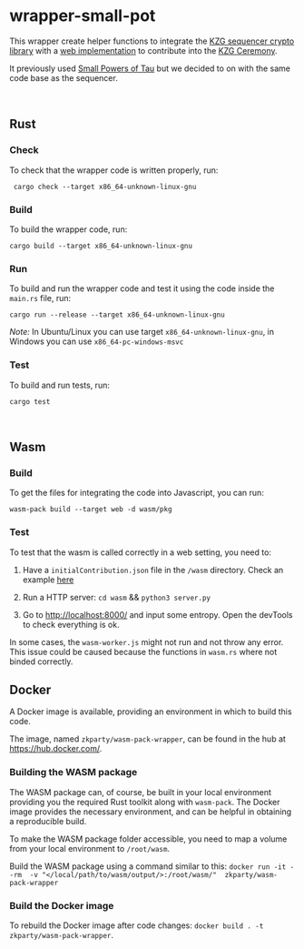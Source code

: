 # wrapper-small-pot
This wrapper create helper functions to integrate the [KZG sequencer crypto library](https://github.com/ethereum/kzg-ceremony-sequencer/tree/master/crypto) with a [web implementation](https://github.com/zkparty/trusted-setup-frontend) to contribute into the [KZG Ceremony](https://github.com/ethereum/kzg-ceremony).

It previously used [Small Powers of Tau](https://github.com/crate-crypto/small-powers-of-tau) but we decided to on with the same code base as the sequencer.

&nbsp;

## Rust

### **Check**
To check that the wrapper code is written properly, run:

```  cargo check --target x86_64-unknown-linux-gnu ```

### **Build**
To build the wrapper code, run:

``` cargo build --target x86_64-unknown-linux-gnu ```

### **Run**
To build and run the wrapper code and test it using the code inside the `main.rs` file, run:

``` cargo run --release --target x86_64-unknown-linux-gnu ```

*Note:* In Ubuntu/Linux you can use target `x86_64-unknown-linux-gnu`, in Windows you can use `x86_64-pc-windows-msvc`


### **Test**
To build and run tests, run:

``` cargo test ```

&nbsp;


## Wasm

### **Build**
To get the files for integrating the code into Javascript, you can run:

``` wasm-pack build --target web -d wasm/pkg ```

### **Test**
To test that the wasm is called correctly in a web setting, you need to:

1. Have a `initialContribution.json` file in the `/wasm` directory. Check an example [here](https://github.com/ethereum/kzg-ceremony-specs)

2. Run a HTTP server: ` cd wasm ` && ` python3 server.py `

3. Go to [http://localhost:8000/]() and input some entropy. Open the devTools to check everything is ok.

In some cases, the `wasm-worker.js` might not run and not throw any error. This issue could be caused because the functions in `wasm.rs` where not binded correctly.


## Docker
A Docker image is available, providing an environment in which to build this code. 

The image, named `zkparty/wasm-pack-wrapper`, can be found in the hub at https://hub.docker.com/.

### Building the WASM package

The WASM package can, of course, be built in your local environment providing you the required Rust toolkit along with `wasm-pack`. The Docker image provides the necessary environment, and can be helpful in obtaining a reproducible build. 

To make the WASM package folder accessible, you need to map a volume from your local environment to `/root/wasm`.

Build the WASM package using a command similar to this: ```docker run -it --rm 
    -v "</local/path/to/wasm/output/>:/root/wasm/" 
    zkparty/wasm-pack-wrapper```

### Build the Docker image
To rebuild the Docker image after code changes:
`docker build . -t zkparty/wasm-pack-wrapper`.


